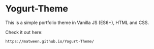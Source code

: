 # Yogurt-Theme
This is a simple portfolio theme in Vanilla JS (ES6+), HTML and CSS.

Check it out here:
```
https://matween.github.io/Yogurt-Theme/
```